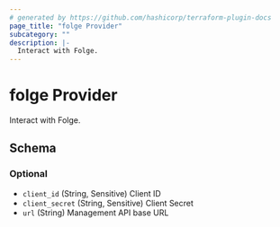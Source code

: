 ```yaml
---
# generated by https://github.com/hashicorp/terraform-plugin-docs
page_title: "folge Provider"
subcategory: ""
description: |-
  Interact with Folge.
---
```


# folge Provider

Interact with Folge.



<!-- schema generated by tfplugindocs -->
## Schema

### Optional

- `client_id` (String, Sensitive) Client ID
- `client_secret` (String, Sensitive) Client Secret
- `url` (String) Management API base URL

